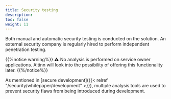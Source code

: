 ```yaml
---
title: Security testing
description:
toc: false
weight: 11
---
```


Both manual and automatic security testing is conducted on the solution.
An external security company is regularly hired to perform independent penetration testing.

{{%notice warning%}}
⚠ No analysis is performed on service owner applications.
Altinn will look into the possibility of offering this functionality later.
{{%/notice%}}

As mentioned in [secure development]({{< relref "/security/whitepaper/development" >}}), multiple analysis tools are used
to prevent security flaws from being introduced during development.